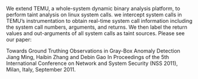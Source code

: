 We extend TEMU, a whole-system dynamic binary
analysis platform, to perform taint analysis on linux system calls.
we intercept system calls in TEMU’s
instrumentation to obtain real-time system call information
including the system call numbers, arguments, and returns.
We then label the return values and out-arguments of all
system calls as taint sources. Please see our paper:

Towards Ground Truthing Observations in Gray-Box Anomaly Detection
Jiang Ming, Haibin Zhang and Debin Gao
In Proceedings of the 5th International Conference on Network and System Security (NSS 2011), Milan, Italy, September 2011.